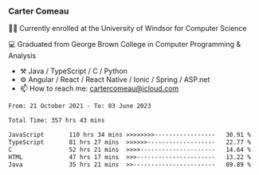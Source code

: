 ### Carter Comeau

🙋‍♂️ Currently enrolled at the University of Windsor for Computer Science

💻 Graduated from George Brown College in Computer Programming & Analysis

- ⚒️ Java / TypeScript / C / Python
- ⚙️ Angular / React / React Native / Ionic / Spring / ASP.net
- 📫 How to reach me: cartercomeau@icloud.com

<!--START_SECTION:waka-->

```txt
From: 21 October 2021 - To: 03 June 2023

Total Time: 357 hrs 43 mins

JavaScript       110 hrs 34 mins >>>>>>>>-----------------   30.91 %
TypeScript       81 hrs 27 mins  >>>>>>-------------------   22.77 %
C                52 hrs 21 mins  >>>>---------------------   14.64 %
HTML             47 hrs 17 mins  >>>----------------------   13.22 %
Java             35 hrs 21 mins  >>-----------------------   09.89 %
```

<!--END_SECTION:waka-->
